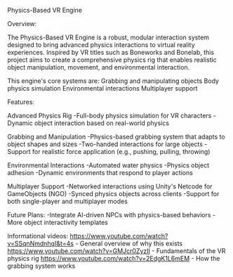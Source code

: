 Physics-Based VR Engine

Overview:

The Physics-Based VR Engine is a robust, modular interaction system designed to bring advanced physics interactions to virtual reality experiences. Inspired by VR titles such as Boneworks and Bonelab, this project aims to create a comprehensive physics rig that enables realistic object manipulation, movement, and environmental interaction.

This engine's core systems are:
Grabbing and manipulating objects
Body physics simulation
Environmental interactions
Multiplayer support

Features:

Advanced Physics Rig
-Full-body physics simulation for VR characters
-Dynamic object interaction based on real-world physics

Grabbing and Manipulation
-Physics-based grabbing system that adapts to object shapes and sizes
-Two-handed interactions for large objects
-Support for realistic force application (e.g., pushing, pulling, throwing)

Environmental Interactions
-Automated water physics
-Physics object adhesion
-Dynamic environments that respond to player actions

Multiplayer Support
-Networked interactions using Unity's Netcode for GameObjects (NGO)
-Synced physics objects across clients
-Support for both single-player and multiplayer modes

Future Plans:
-Integrate AI-driven NPCs with physics-based behaviors
-More object interactivity templates

Informational videos:
https://www.youtube.com/watch?v=SSqnNmdnhqI&t=4s - General overview of why this exists
https://www.youtube.com/watch?v=GMJcr0ZyzII - Fundamentals of the VR physics rig
https://www.youtube.com/watch?v=2EdgK1L6mEM - How the grabbing system works
